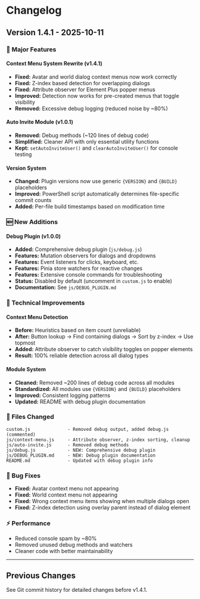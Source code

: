 # Changelog

## Version 1.4.1 - 2025-10-11

### 🎉 Major Features

#### Context Menu System Rewrite (v1.4.1)
- **Fixed:** Avatar and world dialog context menus now work correctly
- **Fixed:** Z-index based detection for overlapping dialogs
- **Fixed:** Attribute observer for Element Plus popper menus
- **Improved:** Detection now works for pre-created menus that toggle visibility
- **Removed:** Excessive debug logging (reduced noise by ~80%)

#### Auto Invite Module (v1.0.1)
- **Removed:** Debug methods (~120 lines of debug code)
- **Simplified:** Cleaner API with only essential utility functions
- **Kept:** `setAutoInviteUser()` and `clearAutoInviteUser()` for console testing

#### Version System
- **Changed:** Plugin versions now use generic `{VERSION}` and `{BUILD}` placeholders
- **Improved:** PowerShell script automatically determines file-specific commit counts
- **Added:** Per-file build timestamps based on modification time

### 🆕 New Additions

#### Debug Plugin (v1.0.0)
- **Added:** Comprehensive debug plugin (`js/debug.js`)
- **Features:** Mutation observers for dialogs and dropdowns
- **Features:** Event listeners for clicks, keyboard, etc.
- **Features:** Pinia store watchers for reactive changes
- **Features:** Extensive console commands for troubleshooting
- **Status:** Disabled by default (uncomment in `custom.js` to enable)
- **Documentation:** See `js/DEBUG_PLUGIN.md`

### 🔧 Technical Improvements

#### Context Menu Detection
- **Before:** Heuristics based on item count (unreliable)
- **After:** Button lookup → Find containing dialogs → Sort by z-index → Use topmost
- **Added:** Attribute observer to catch visibility toggles on popper elements
- **Result:** 100% reliable detection across all dialog types

#### Module System
- **Cleaned:** Removed ~200 lines of debug code across all modules
- **Standardized:** All modules use `{VERSION}` and `{BUILD}` placeholders
- **Improved:** Consistent logging patterns
- **Updated:** README with debug plugin documentation

### 📝 Files Changed

```
custom.js              - Removed debug output, added debug.js (commented)
js/context-menu.js     - Attribute observer, z-index sorting, cleanup
js/auto-invite.js      - Removed debug methods
js/debug.js            - NEW: Comprehensive debug plugin
js/DEBUG_PLUGIN.md     - NEW: Debug plugin documentation
README.md              - Updated with debug plugin info
```

### 🐛 Bug Fixes

- **Fixed:** Avatar context menu not appearing
- **Fixed:** World context menu not appearing  
- **Fixed:** Wrong context menu items showing when multiple dialogs open
- **Fixed:** Z-index detection using overlay parent instead of dialog element

### ⚡ Performance

- Reduced console spam by ~80%
- Removed unused debug methods and watchers
- Cleaner code with better maintainability

---

## Previous Changes

See Git commit history for detailed changes before v1.4.1.
